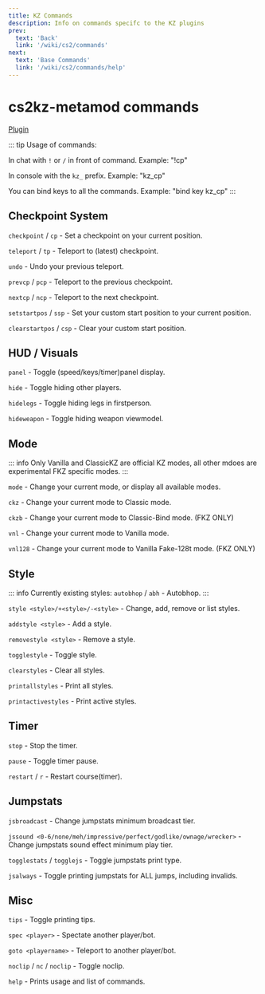 ```yaml
---
title: KZ Commands
description: Info on commands specifc to the KZ plugins
prev: 
  text: 'Back'
  link: '/wiki/cs2/commands'
next: 
  text: 'Base Commands'
  link: '/wiki/cs2/commands/help'
---
```


# cs2kz-metamod commands

[Plugin](https://github.com/KZGlobalTeam/cs2kz-metamod/)

::: tip
Usage of commands:

In chat with `!` or `/` in front of command. Example: "!cp"

In console with the `kz_` prefix. Example: "kz_cp"

You can bind keys to all the commands. Example: "bind key kz_cp"
:::

## Checkpoint System

`checkpoint` / `cp` - Set a checkpoint on your current position.

`teleport` / `tp` - Teleport to (latest) checkpoint.

`undo` - Undo your previous teleport.

`prevcp` / `pcp` - Teleport to the previous checkpoint.

`nextcp` / `ncp` - Teleport to the next checkpoint.

`setstartpos` / `ssp` - Set your custom start position to your current position.

`clearstartpos` / `csp` - Clear your custom start position.

## HUD / Visuals

`panel` - Toggle (speed/keys/timer)panel display.

`hide` - Toggle hiding other players.

`hidelegs` - Toggle hiding legs in firstperson.

`hideweapon` - Toggle hiding weapon viewmodel.

## Mode

::: info
Only Vanilla and ClassicKZ are official KZ modes, all other mdoes are experimental FKZ specific modes.
:::

`mode` - Change your current mode, or display all available modes.

`ckz` - Change your current mode to Classic mode.

`ckzb` - Change your current mode to Classic-Bind mode. (FKZ ONLY)

`vnl` - Change your current mode to Vanilla mode.

`vnl128` - Change your current mode to Vanilla Fake-128t mode. (FKZ ONLY)

## Style

::: info
Currently existing styles:
`autobhop` / `abh` - Autobhop.
:::

`style <style>/+<style>/-<style>` - Change, add, remove or list styles.

`addstyle <style>` - Add a style.

`removestyle <style>` - Remove a style.

`togglestyle` - Toggle style.

`clearstyles` - Clear all styles.

`printallstyles` - Print all styles.

`printactivestyles` - Print active styles.

## Timer

`stop` - Stop the timer.

`pause` - Toggle timer pause.

`restart` / `r` - Restart course(timer).

## Jumpstats

`jsbroadcast` - Change jumpstats minimum broadcast tier.

`jssound <0-6/none/meh/impressive/perfect/godlike/ownage/wrecker>` - Change jumpstats sound effect minimum play tier.

`togglestats` / `togglejs` - Toggle jumpstats print type.

`jsalways` - Toggle printing jumpstats for ALL jumps, including invalids.

## Misc

`tips` - Toggle printing tips.

`spec <player>` - Spectate another player/bot.

`goto <playername>` - Teleport to another player/bot.

`noclip` / `nc` / `noclip` - Toggle noclip.

`help` - Prints usage and list of commands.
